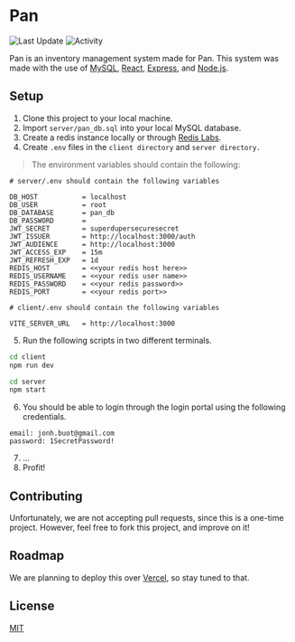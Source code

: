 # Pan
![Last Update](https://img.shields.io/github/last-commit/LaplaceXD/Cosette?color=blue&label=Last%20Update) ![Activity](https://img.shields.io/badge/Activity-InProgress-green)

Pan is an inventory management system made for Pan. This system was made with the use of [MySQL](https://www.mysql.com/), [React](https://beta.reactjs.org/), [Express](https://expressjs.com/), and [Node.js](https://nodejs.org/en/).

## Setup

1. Clone this project to your local machine.
2. Import `server/pan_db.sql` into your local MySQL database.
3. Create a redis instance locally or through [Redis Labs](https://app.redislabs.com/).
4. Create `.env` files in the `client directory` and `server directory.`
> The environment variables should contain the following:
```
# server/.env should contain the following variables

DB_HOST           = localhost
DB_USER           = root
DB_DATABASE       = pan_db
DB_PASSWORD       = 
JWT_SECRET        = superdupersecuresecret
JWT_ISSUER        = http://localhost:3000/auth
JWT_AUDIENCE      = http://localhost:3000
JWT_ACCESS_EXP    = 15m
JWT_REFRESH_EXP   = 1d
REDIS_HOST        = <<your redis host here>>
REDIS_USERNAME    = <<your redis user name>>
REDIS_PASSWORD    = <<your redis password>>
REDIS_PORT        = <<your redis port>>

# client/.env should contain the following variables

VITE_SERVER_URL   = http://localhost:3000
```
 5. Run the following scripts in two different terminals.
```bash
cd client
npm run dev
```
```bash
cd server
npm start
```
6. You should be able to login through the login portal using the following credentials.
```
email: jonh.buot@gmail.com
password: 1SecretPassword!
```
7. ...
8. Profit!

## Contributing

Unfortunately, we are not accepting pull requests, since this is a one-time project. However, feel free to fork this project, and improve on it!

## Roadmap

We are planning to deploy this over [Vercel](https://vercel.com/), so stay tuned to that.

## License

[MIT](https://github.com/LaplaceXD/Pan/blob/master/LICENSE)
